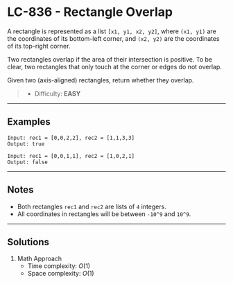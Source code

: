 # LC-836 - Rectangle Overlap

A rectangle is represented as a list `[x1, y1, x2, y2]`, where `(x1, y1)` are the coordinates of its bottom-left corner, and `(x2, y2)` are the coordinates of its top-right corner.

Two rectangles overlap if the area of their intersection is positive.  To be clear, two rectangles that only touch at the corner or edges do not overlap.

Given two (axis-aligned) rectangles, return whether they overlap.

> * Difficulty: **EASY**

---
## Examples

```
Input: rec1 = [0,0,2,2], rec2 = [1,1,3,3]
Output: true
```

```
Input: rec1 = [0,0,1,1], rec2 = [1,0,2,1]
Output: false
```

---
## Notes

* Both rectangles `rec1` and `rec2` are lists of `4` integers.
* All coordinates in rectangles will be between `-10^9` and `10^9`.

---
## Solutions

1. Math Approach
    * Time complexity: $O(1)$
    * Space complexity: $O(1)$